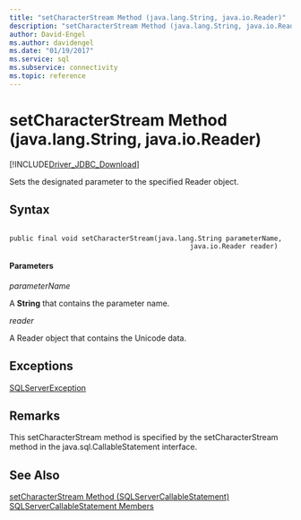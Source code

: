 ```yaml
---
title: "setCharacterStream Method (java.lang.String, java.io.Reader)"
description: "setCharacterStream Method (java.lang.String, java.io.Reader)"
author: David-Engel
ms.author: davidengel
ms.date: "01/19/2017"
ms.service: sql
ms.subservice: connectivity
ms.topic: reference
---
```

# setCharacterStream Method (java.lang.String, java.io.Reader)
[!INCLUDE[Driver_JDBC_Download](../../../includes/driver_jdbc_download.md)]

  Sets the designated parameter to the specified Reader object.  
  
## Syntax  
  
```  
  
public final void setCharacterStream(java.lang.String parameterName,  
                                             java.io.Reader reader)  
```  
  
#### Parameters  
 *parameterName*  
  
 A **String** that contains the parameter name.  
  
 *reader*  
  
 A Reader object that contains the Unicode data.  
  
## Exceptions  
 [SQLServerException](../../../connect/jdbc/reference/sqlserverexception-class.md)  
  
## Remarks  
 This setCharacterStream method is specified by the setCharacterStream method in the java.sql.CallableStatement interface.  
  
## See Also  
 [setCharacterStream Method &#40;SQLServerCallableStatement&#41;](../../../connect/jdbc/reference/setcharacterstream-method-sqlservercallablestatement.md)   
 [SQLServerCallableStatement Members](../../../connect/jdbc/reference/sqlservercallablestatement-members.md)  
  
  

